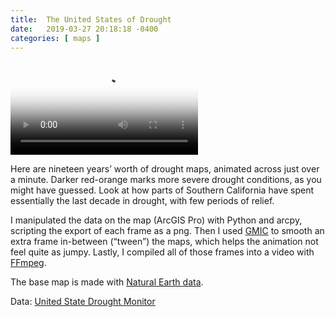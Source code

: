 ```yaml
---
title:  The United States of Drought
date:   2019-03-27 20:18:18 -0400
categories: [ maps ]
---
```


<video src="/assets/vid/us-drought-hd.mp4" poster="/assets/img/us-drought-thumb.png" controls style="max-width: 100%;">
    Nineteen years of drought in the United States in one minute.
</video>

Here are nineteen years’ worth of drought maps, animated across just over a minute. Darker red-orange marks more severe drought conditions, as you might have guessed. Look at how parts of Southern California have spent essentially the last decade in drought, with few periods of relief.

I manipulated the data on the map (ArcGIS Pro) with Python and arcpy, scripting the export of each frame as a png. Then I used [GMIC][1] to smooth an extra frame in-between (“tween”) the maps, which helps the animation not feel quite as jumpy. Lastly, I compiled all of those frames into a video with [FFmpeg][2].

The base map is made with [Natural Earth data][3].

Data: [United State Drought Monitor][4]

[1]: https://gmic.eu/
[2]: https://ffmpeg.org/
[3]: https://www.naturalearthdata.com/
[4]: https://droughtmonitor.unl.edu/

